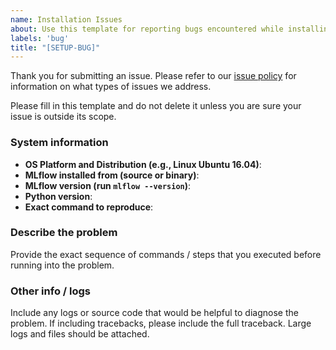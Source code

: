 ```yaml
---
name: Installation Issues
about: Use this template for reporting bugs encountered while installing MLflow.
labels: 'bug'
title: "[SETUP-BUG]"
---
```

Thank you for submitting an issue. Please refer to our [issue policy](https://www.github.com/mlflow/mlflow/blob/master/ISSUE_POLICY.md)
for information on what types of issues we address.

Please fill in this template and do not delete it unless you are sure your issue is outside its scope.

### System information
- **OS Platform and Distribution (e.g., Linux Ubuntu 16.04)**:
- **MLflow installed from (source or binary)**:
- **MLflow version (run ``mlflow --version``)**:
- **Python version**:
- **Exact command to reproduce**:

### Describe the problem
Provide the exact sequence of commands / steps that you executed before running into the problem.

### Other info / logs
Include any logs or source code that would be helpful to diagnose the problem. If including tracebacks,
please include the full traceback. Large logs and files should be attached.
